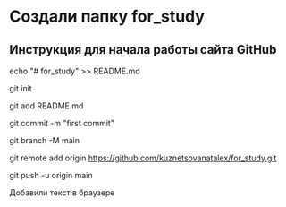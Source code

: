 ﻿# Создали папку for_study

## Инструкция для начала работы  сайта GitHub

echo "# for_study" >> README.md

  git init

  git add README.md

  git commit -m "first commit"

  git branch -M main

  git remote add origin https://github.com/kuznetsovanatalex/for_study.git

  git push -u origin main

  Добавили текст в браузере
